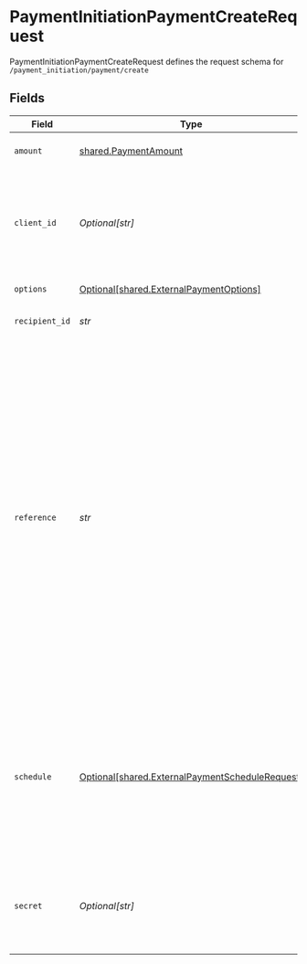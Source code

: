 # PaymentInitiationPaymentCreateRequest

PaymentInitiationPaymentCreateRequest defines the request schema for `/payment_initiation/payment/create`


## Fields

| Field                                                                                                                                                                                                                                                                                                                                                                                                                                                                                                                          | Type                                                                                                                                                                                                                                                                                                                                                                                                                                                                                                                           | Required                                                                                                                                                                                                                                                                                                                                                                                                                                                                                                                       | Description                                                                                                                                                                                                                                                                                                                                                                                                                                                                                                                    |
| ------------------------------------------------------------------------------------------------------------------------------------------------------------------------------------------------------------------------------------------------------------------------------------------------------------------------------------------------------------------------------------------------------------------------------------------------------------------------------------------------------------------------------ | ------------------------------------------------------------------------------------------------------------------------------------------------------------------------------------------------------------------------------------------------------------------------------------------------------------------------------------------------------------------------------------------------------------------------------------------------------------------------------------------------------------------------------ | ------------------------------------------------------------------------------------------------------------------------------------------------------------------------------------------------------------------------------------------------------------------------------------------------------------------------------------------------------------------------------------------------------------------------------------------------------------------------------------------------------------------------------ | ------------------------------------------------------------------------------------------------------------------------------------------------------------------------------------------------------------------------------------------------------------------------------------------------------------------------------------------------------------------------------------------------------------------------------------------------------------------------------------------------------------------------------ |
| `amount`                                                                                                                                                                                                                                                                                                                                                                                                                                                                                                                       | [shared.PaymentAmount](../../models/shared/paymentamount.md)                                                                                                                                                                                                                                                                                                                                                                                                                                                                   | :heavy_check_mark:                                                                                                                                                                                                                                                                                                                                                                                                                                                                                                             | The amount and currency of a payment                                                                                                                                                                                                                                                                                                                                                                                                                                                                                           |
| `client_id`                                                                                                                                                                                                                                                                                                                                                                                                                                                                                                                    | *Optional[str]*                                                                                                                                                                                                                                                                                                                                                                                                                                                                                                                | :heavy_minus_sign:                                                                                                                                                                                                                                                                                                                                                                                                                                                                                                             | Your Plaid API `client_id`. The `client_id` is required and may be provided either in the `PLAID-CLIENT-ID` header or as part of a request body.                                                                                                                                                                                                                                                                                                                                                                               |
| `options`                                                                                                                                                                                                                                                                                                                                                                                                                                                                                                                      | [Optional[shared.ExternalPaymentOptions]](../../models/shared/externalpaymentoptions.md)                                                                                                                                                                                                                                                                                                                                                                                                                                       | :heavy_minus_sign:                                                                                                                                                                                                                                                                                                                                                                                                                                                                                                             | Additional payment options                                                                                                                                                                                                                                                                                                                                                                                                                                                                                                     |
| `recipient_id`                                                                                                                                                                                                                                                                                                                                                                                                                                                                                                                 | *str*                                                                                                                                                                                                                                                                                                                                                                                                                                                                                                                          | :heavy_check_mark:                                                                                                                                                                                                                                                                                                                                                                                                                                                                                                             | The ID of the recipient the payment is for.                                                                                                                                                                                                                                                                                                                                                                                                                                                                                    |
| `reference`                                                                                                                                                                                                                                                                                                                                                                                                                                                                                                                    | *str*                                                                                                                                                                                                                                                                                                                                                                                                                                                                                                                          | :heavy_check_mark:                                                                                                                                                                                                                                                                                                                                                                                                                                                                                                             | A reference for the payment. This must be an alphanumeric string with at most 18 characters and must not contain any special characters (since not all institutions support them).<br/>In order to track settlement via Payment Confirmation, each payment must have a unique reference. If the reference provided through the API is not unique, Plaid will adjust it.<br/>Both the originally provided and automatically adjusted references (if any) can be found in the `reference` and `adjusted_reference` fields, respectively. |
| `schedule`                                                                                                                                                                                                                                                                                                                                                                                                                                                                                                                     | [Optional[shared.ExternalPaymentScheduleRequest]](../../models/shared/externalpaymentschedulerequest.md)                                                                                                                                                                                                                                                                                                                                                                                                                       | :heavy_minus_sign:                                                                                                                                                                                                                                                                                                                                                                                                                                                                                                             | The schedule that the payment will be executed on. If a schedule is provided, the payment is automatically set up as a standing order. If no schedule is specified, the payment will be executed only once.                                                                                                                                                                                                                                                                                                                    |
| `secret`                                                                                                                                                                                                                                                                                                                                                                                                                                                                                                                       | *Optional[str]*                                                                                                                                                                                                                                                                                                                                                                                                                                                                                                                | :heavy_minus_sign:                                                                                                                                                                                                                                                                                                                                                                                                                                                                                                             | Your Plaid API `secret`. The `secret` is required and may be provided either in the `PLAID-SECRET` header or as part of a request body.                                                                                                                                                                                                                                                                                                                                                                                        |
